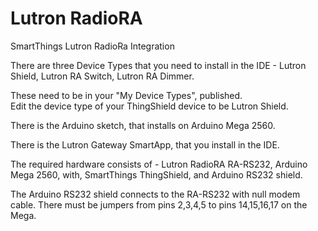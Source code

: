 # Lutron RadioRA 
SmartThings Lutron RadioRa Integration

There are three Device Types that you need to install in the IDE -
  Lutron Shield, 
  Lutron RA Switch, 
  Lutron RA Dimmer.
  
These need to be in your "My Device Types", published.  
Edit the device type of your ThingShield device to be Lutron Shield.

There is the Arduino sketch, that installs on Arduino Mega 2560. 

There is the Lutron Gateway SmartApp, that you install in the IDE.

The required hardware consists of -
  Lutron RadioRA RA-RS232, 
  Arduino Mega 2560, with, 
  SmartThings ThingShield, and
  Arduino RS232 shield.
  
  The Arduino RS232 shield connects to the RA-RS232 with null modem cable.
  There must be jumpers from pins 2,3,4,5 to pins 14,15,16,17 on the Mega.
